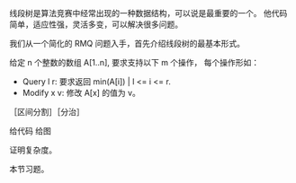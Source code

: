 线段树是算法竞赛中经常出现的一种数据结构，可以说是最重要的一个。
他代码简单，适应性强，灵活多变，可以解决很多问题。


我们从一个简化的 RMQ 问题入手，首先介绍线段树的最基本形式。

给定 n 个整数的数组 A[1..n], 要求支持以下 m 个操作，
每个操作形如：
+ Query l r: 要求返回 min(A[i]) | l <= i <= r.
+ Modify x v: 修改 A[x] 的值为 v。



［区间分割］［分治］

给代码
给图

证明复杂度。

本节习题。







